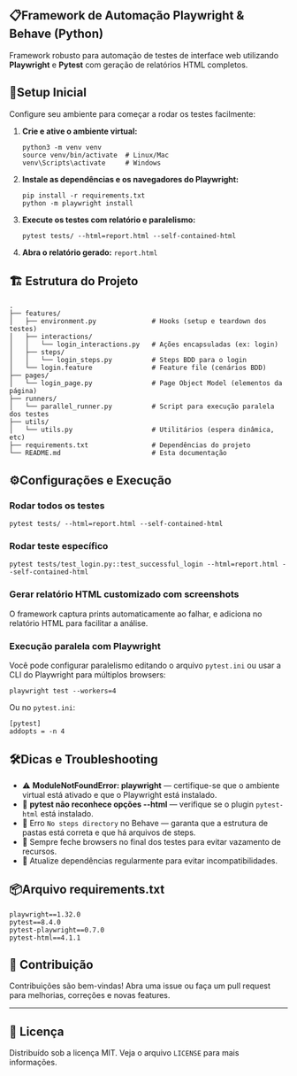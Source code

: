 <!DOCTYPE html>
<html lang="pt-BR">
<body>
<section>
  <h1><span class="emoji">📋</span>Framework de Automação Playwright & Behave (Python)</h1>
  <p>Framework robusto para automação de testes de interface web utilizando <strong>Playwright</strong> e <strong>Pytest</strong> com geração de relatórios HTML completos.</p>
</section>

<section>
  <h2><span class="emoji">🚀</span>Setup Inicial</h2>
  <p>Configure seu ambiente para começar a rodar os testes facilmente:</p>
  <ol>
    <li>
      <strong>Crie e ative o ambiente virtual:</strong>
      <pre><code>python3 -m venv venv
source venv/bin/activate  # Linux/Mac
venv\Scripts\activate     # Windows</code></pre>
    </li>
    <li>
      <strong>Instale as dependências e os navegadores do Playwright:</strong>
      <pre><code>pip install -r requirements.txt
python -m playwright install</code></pre>
    </li>
    <li>
      <strong>Execute os testes com relatório e paralelismo:</strong>
      <pre><code>pytest tests/ --html=report.html --self-contained-html</code></pre>
    </li>
    <li>
      <strong>Abra o relatório gerado:</strong>
      <code>report.html</code>
    </li>
  </ol>
</section>

<section>
<h2>🏗️ Estrutura do Projeto</h2>
<pre><code>.
├── features/
│   ├── environment.py              # Hooks (setup e teardown dos testes)
│   ├── interactions/
│   │   └── login_interactions.py   # Ações encapsuladas (ex: login)
│   ├── steps/
│   │   └── login_steps.py          # Steps BDD para o login
│   └── login.feature               # Feature file (cenários BDD)
├── pages/
│   └── login_page.py               # Page Object Model (elementos da página)
├── runners/
│   └── parallel_runner.py          # Script para execução paralela dos testes
├── utils/
│   └── utils.py                    # Utilitários (espera dinâmica, etc)
├── requirements.txt                # Dependências do projeto
└── README.md                       # Esta documentação
</code></pre>
</section>

<section>
  <h2><span class="emoji">⚙️</span>Configurações e Execução</h2>
  <h3>Rodar todos os testes</h3>
  <pre><code>pytest tests/ --html=report.html --self-contained-html</code></pre>

<h3>Rodar teste específico</h3>
  <pre><code>pytest tests/test_login.py::test_successful_login --html=report.html --self-contained-html</code></pre>

<h3>Gerar relatório HTML customizado com screenshots</h3>
  <p>O framework captura prints automaticamente ao falhar, e adiciona no relatório HTML para facilitar a análise.</p>

<h3>Execução paralela com Playwright</h3>
  <p>Você pode configurar paralelismo editando o arquivo <code>pytest.ini</code> ou usar a CLI do Playwright para múltiplos browsers:</p>
  <pre><code>playwright test --workers=4</code></pre>
  <p>Ou no <code>pytest.ini</code>:</p>
  <pre><code>[pytest]
addopts = -n 4</code></pre>
</section>

<section>
  <h2><span class="emoji">🛠️</span>Dicas e Troubleshooting</h2>
  <ul>
    <li>⚠️ <strong>ModuleNotFoundError: playwright</strong> — certifique-se que o ambiente virtual está ativado e que o Playwright está instalado.</li>
    <li>🚫 <strong>pytest não reconhece opções --html</strong> — verifique se o plugin <code>pytest-html</code> está instalado.</li>
    <li>📂 Erro <code>No steps directory</code> no Behave — garanta que a estrutura de pastas está correta e que há arquivos de steps.</li>
    <li>🧹 Sempre feche browsers no final dos testes para evitar vazamento de recursos.</li>
    <li>📅 Atualize dependências regularmente para evitar incompatibilidades.</li>
  </ul>
</section>

<section>
  <h2><span class="emoji">📦</span>Arquivo requirements.txt</h2>
  <pre><code>playwright==1.32.0
pytest==8.4.0
pytest-playwright==0.7.0
pytest-html==4.1.1</code></pre>
</section>

<h2>🤝 Contribuição</h2>
<p>Contribuições são bem-vindas! Abra uma issue ou faça um pull request para melhorias, correções e novas features.</p>

<hr/>

<h2>🪪 Licença</h2>
<p>
Distribuído sob a licença MIT. Veja o arquivo <code>LICENSE</code> para mais informações.
</p>
</body>
</html>